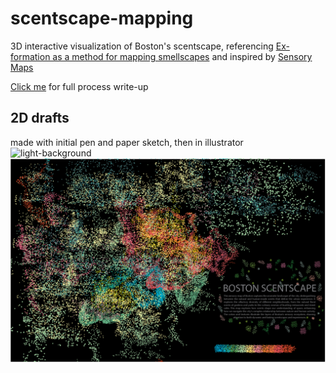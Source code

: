 # scentscape-mapping

3D interactive visualization of Boston's scentscape, referencing [Ex-formation as a method for mapping smellscapes](https://www.tandfonline.com/doi/abs/10.1080/20557132.2015.1163081?journalCode=rfcd20) and inspired by [Sensory Maps](https://sensorymaps.com/page/3/)

[Click me](https://medium.com/p/2f51ed0) for full process write-up

## 2D drafts 
made with initial pen and paper sketch, then in illustrator 
![light-background](https://github.com/susiesyli/scentscape-mapping/blob/7ed5218e2ae0ff04e9658196c749dea48f5c7ed5/images/sensory%20map%20boston%20WIP3!.jpg)
![dark-background](https://github.com/susiesyli/scentscape-mapping/blob/51d980a4c86b72cdb3b6b82d11efd7c75d067d25/images/sensory-map-color.jpg)
